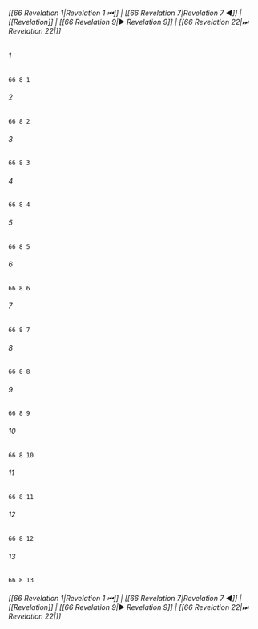
###### [[66 Revelation 1|Revelation 1 ⏮]] | [[66 Revelation 7|Revelation 7 ◀]] | [[Revelation]] | [[66 Revelation 9|▶ Revelation 9]] | [[66 Revelation 22|⏭ Revelation 22|]]

###### 1
``` verse
66 8 1 
```
###### 2
``` verse
66 8 2 
```
###### 3
``` verse
66 8 3 
```
###### 4
``` verse
66 8 4 
```
###### 5
``` verse
66 8 5 
```
###### 6
``` verse
66 8 6 
```
###### 7
``` verse
66 8 7 
```
###### 8
``` verse
66 8 8 
```
###### 9
``` verse
66 8 9 
```
###### 10
``` verse
66 8 10 
```
###### 11
``` verse
66 8 11 
```
###### 12
``` verse
66 8 12 
```
###### 13
``` verse
66 8 13 
```

###### [[66 Revelation 1|Revelation 1 ⏮]] | [[66 Revelation 7|Revelation 7 ◀]] | [[Revelation]] | [[66 Revelation 9|▶ Revelation 9]] | [[66 Revelation 22|⏭ Revelation 22|]]

